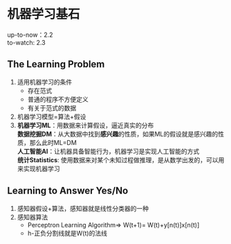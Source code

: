 # 机器学习基石
up-to-now：2.2   
to-watch: 2.3
## The Learning Problem    
1. 适用机器学习的条件  
    * 存在范式
    * 普通的程序不方便定义
    * 有关于范式的数据
2. 机器学习模型=算法+假设
3. **机器学习ML**：用数据来计算假设，逼近真实的分布  
**数据挖掘DM**：从大数据中找到**感兴趣**的性质，如果ML的假设就是感兴趣的性质，那么此时ML=DM  
**人工智能AI**：让机器具备智能行为，机器学习是实现人工智能的方式   
**统计Statistics**: 使用数据来对某个未知过程做推理，是从数学出发的，可以用来实现机器学习
## Learning to Answer Yes/No
1. 感知器假设+算法，感知器就是线性分类器的一种  
2. 感知器算法    
   * Perceptron Learning Algorithm=> W(t+1)= W(t)+y[n(t)]x[n(t)]
   * h-正负分割线就是W(t)的法线      

   
